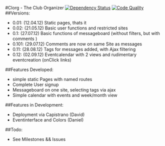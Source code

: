 #Clorg - The Club Organizer
[![Dependency Status](https://gemnasium.com/DanielMSchmidt/clorg.png)](https://gemnasium.com/DanielMSchmidt/clorg)
[![Code Quality](https://codeclimate.com/badge.png)](https://codeclimate.com/github/DanielMSchmidt/clorg)
##Versions:
  - 0.01: (12.04.12) Static pages, thats it
  - 0.02: (21.05.12) Basic user functions and restricted sites
  - 0.1: (27.07.12) Basic functions of messageboard (without filters, but with comments )
  - 0.101: (29.07.12) Comments are now on same Site as messages
  - 0.11: (28.08.12) Tags for messages added, with Ajax filtering
  - 0.12: (02.09.12) Eventcalendar with 2 views and rudimentary eventcreation (onClick links)

##Features Developed:
  - simple static Pages with named routes
  - Complete User signup
  - Messageboard on one site, selecting tags via ajax
  - Simple calendar with events and week/month view

##Features in Development:
  - Deployment via Capistrano (David)
  - Eventinterface and Colors (Daniel)

##Todo:
  - See Milestones && Issues